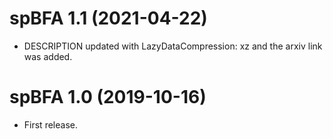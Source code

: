 # spBFA 1.1 (2021-04-22)

* DESCRIPTION updated with LazyDataCompression: xz and the arxiv link was added.

# spBFA 1.0 (2019-10-16)

* First release.
